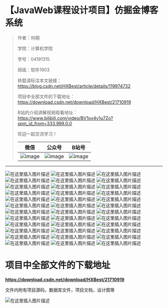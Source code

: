 # 【JavaWeb课程设计项目】仿掘金博客系统

> 作者：何翔
>
> 学院：计算机学院
>
> 学号：04191315
>
> 班级：软件1903
>
> 转载请标注本文链接：https://blog.csdn.net/HXBest/article/details/119974732
>
> 项目中全部文件的下载地址：https://download.csdn.net/download/HXBest/21710919
>
> B站的介绍讲解视频观看地址：https://www.bilibili.com/video/BV1oy4y1u7Zo?spm_id_from=333.999.0.0
>
> 欢迎一起交流学习！
>
> | 微信                                                         | 公众号                                                       | B站号                                                        |
> | ------------------------------------------------------------ | ------------------------------------------------------------ | ------------------------------------------------------------ |
> | ![image](https://img-blog.csdnimg.cn/img_convert/cece57138556f8ebe17ea8521e3114e1.png) | ![image](https://img-blog.csdnimg.cn/img_convert/96321ca49ce798da3095c0cb4c2bcafa.png) | ![image](https://img-blog.csdnimg.cn/img_convert/4488f9f9de1c18bb21c82f5657598d0d.png) |

------

![在这里插入图片描述](https://img-blog.csdnimg.cn/eccae525cc0943dca33ea50fe1669ae7.jpg)
![在这里插入图片描述](https://img-blog.csdnimg.cn/62c8245bbe2a44c6b903348ebe90465b.jpg)
![在这里插入图片描述](https://img-blog.csdnimg.cn/632c6bb98abb4b66b9074acf9a64fa3c.jpg)
![在这里插入图片描述](https://img-blog.csdnimg.cn/4222ce1175634f2f90e67396c86dc77c.jpg)
![在这里插入图片描述](https://img-blog.csdnimg.cn/69b70864592a44ab8a480126949f2055.jpg)
![在这里插入图片描述](https://img-blog.csdnimg.cn/ca6e738214754f5c9497208d9d3d1b4a.jpg)
![在这里插入图片描述](https://img-blog.csdnimg.cn/20988f2cb2314199bf0fae112a92c421.jpg)
![在这里插入图片描述](https://img-blog.csdnimg.cn/a82a3b55f8344581907a85c0bd4ce399.jpg)
![在这里插入图片描述](https://img-blog.csdnimg.cn/28373cfff3f44e5c984eaec5bbdfb420.jpg)
![在这里插入图片描述](https://img-blog.csdnimg.cn/194cdea0cc7e4e5eaa725506bd8bf16b.jpg)
![在这里插入图片描述](https://img-blog.csdnimg.cn/87f89bf40d30410ab5e8811b549da0ba.jpg)
![在这里插入图片描述](https://img-blog.csdnimg.cn/f98387c05eb44f9481d24450a89e77ce.jpg)
![在这里插入图片描述](https://img-blog.csdnimg.cn/e685287d67a84283aaf7b833e9f85c09.jpg)
![在这里插入图片描述](https://img-blog.csdnimg.cn/a821cf4da21b447a9220b43f7afb8d84.jpg)
![在这里插入图片描述](https://img-blog.csdnimg.cn/6e738bd8474240c59391638f11e96af9.jpg)
![在这里插入图片描述](https://img-blog.csdnimg.cn/cc6d8c60cef44657a09eb04ffcfac1ee.jpg)
![在这里插入图片描述](https://img-blog.csdnimg.cn/7bdc59338ccc47c1901dc7a79c1f4a76.jpg)
![在这里插入图片描述](https://img-blog.csdnimg.cn/059796ad23c64f43a6ed9cccf6165788.jpg)
![在这里插入图片描述](https://img-blog.csdnimg.cn/f75a57dc4b4c4eebaf3aaa02a75707be.jpg)
![在这里插入图片描述](https://img-blog.csdnimg.cn/342559665db7498e940288a7d13b47e3.jpg)
![在这里插入图片描述](https://img-blog.csdnimg.cn/090a57a11be3495d83072ac791d79fc0.jpg)
![在这里插入图片描述](https://img-blog.csdnimg.cn/e4388d85d38341648b75e491640d52f3.jpg)
![在这里插入图片描述](https://img-blog.csdnimg.cn/2633060be66948dca5a176b828831cb3.jpg)
![在这里插入图片描述](https://img-blog.csdnimg.cn/cdaa5122a80d4153a91a6ec30f184bab.jpg)
![在这里插入图片描述](https://img-blog.csdnimg.cn/b32baf9e82054a79a8554786dfcaef9d.jpg)
![在这里插入图片描述](https://img-blog.csdnimg.cn/7fc22fa6804248e794ae4ff81e51dec2.jpg)
![在这里插入图片描述](https://img-blog.csdnimg.cn/72081b3c2cc64b87983889595f04ed4c.jpg)
![在这里插入图片描述](https://img-blog.csdnimg.cn/9425edd7818542ed83127018506d620d.jpg)
![在这里插入图片描述](https://img-blog.csdnimg.cn/29e907aad6914c45a1b14b720dc213e4.jpg)
![在这里插入图片描述](https://img-blog.csdnimg.cn/8c24fd3734bc4bf38be08b6a55db8395.jpg)
![在这里插入图片描述](https://img-blog.csdnimg.cn/6669d44fe52040d6a1e5c9febe225883.jpg)
![在这里插入图片描述](https://img-blog.csdnimg.cn/f6c6771ff77640bd9efa594ea494ae14.jpg)
![在这里插入图片描述](https://img-blog.csdnimg.cn/4094a0fc8801418fa2a5250c72e0a7cc.jpg)
![在这里插入图片描述](https://img-blog.csdnimg.cn/986f78c5515d4f0cafde5bf85616bdef.jpg)
![在这里插入图片描述](https://img-blog.csdnimg.cn/46d54f85e87f4549aa4de3a8bdbf5af2.jpg)
![在这里插入图片描述](https://img-blog.csdnimg.cn/dd79e5627ce546fdb9abcf98e86ea6eb.jpg)

# 项目中全部文件的下载地址

**https://download.csdn.net/download/HXBest/21710919**

文件内附有项目源码，数据库文件，项目文档，设计图等

![在这里插入图片描述](https://img-blog.csdnimg.cn/4247ebaa2f374d73bf03fe41e5599cad.png)


